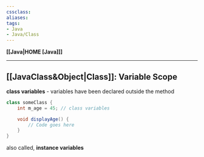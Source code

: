 ```yaml
---
cssclass:
aliases:
tags:
- Java
- Java/Class
---
```

**[[Java|HOME [Java]]]**

---
## [[JavaClass&Object|Class]]: Variable Scope
**class variables** - variables have been declared outside the method
```java
class someClass {
	int m_age = 45; // class variables

	void displayAge() {
		// Code goes here
	}	
}
```

also called, **instance variables**